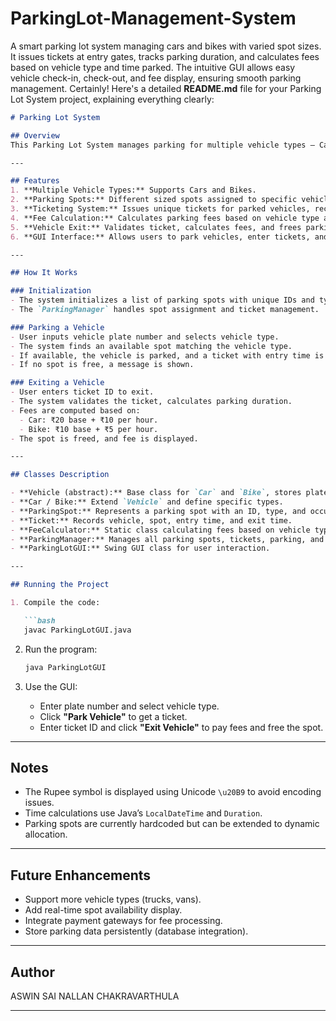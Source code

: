 # ParkingLot-Management-System
A smart parking lot system managing cars and bikes with varied spot sizes. It issues tickets at entry gates, tracks parking duration, and calculates fees based on vehicle type and time parked. The intuitive GUI allows easy vehicle check-in, check-out, and fee display, ensuring smooth parking management.
Certainly! Here's a detailed **README.md** file for your Parking Lot System project, explaining everything clearly:

````markdown
# Parking Lot System

## Overview
This Parking Lot System manages parking for multiple vehicle types — Cars and Bikes — with different sized parking spots. It supports ticket issuance at entry gates, vehicle parking management, and fee calculation based on vehicle type and duration parked. The system features a graphical user interface (GUI) built with Java Swing for easy interaction.

---

## Features
1. **Multiple Vehicle Types:** Supports Cars and Bikes.
2. **Parking Spots:** Different sized spots assigned to specific vehicle types.
3. **Ticketing System:** Issues unique tickets for parked vehicles, records entry time.
4. **Fee Calculation:** Calculates parking fees based on vehicle type and time spent.
5. **Vehicle Exit:** Validates ticket, calculates fees, and frees parking spots.
6. **GUI Interface:** Allows users to park vehicles, enter tickets, and exit vehicles easily.

---

## How It Works

### Initialization
- The system initializes a list of parking spots with unique IDs and types (Car/Bike).
- The `ParkingManager` handles spot assignment and ticket management.

### Parking a Vehicle
- User inputs vehicle plate number and selects vehicle type.
- The system finds an available spot matching the vehicle type.
- If available, the vehicle is parked, and a ticket with entry time is issued.
- If no spot is free, a message is shown.

### Exiting a Vehicle
- User enters ticket ID to exit.
- The system validates the ticket, calculates parking duration.
- Fees are computed based on:
  - Car: ₹20 base + ₹10 per hour.
  - Bike: ₹10 base + ₹5 per hour.
- The spot is freed, and fee is displayed.

---

## Classes Description

- **Vehicle (abstract):** Base class for `Car` and `Bike`, stores plate number and type.
- **Car / Bike:** Extend `Vehicle` and define specific types.
- **ParkingSpot:** Represents a parking spot with an ID, type, and occupancy status.
- **Ticket:** Records vehicle, spot, entry time, and exit time.
- **FeeCalculator:** Static class calculating fees based on vehicle type and duration.
- **ParkingManager:** Manages all parking spots, tickets, parking, and exit logic.
- **ParkingLotGUI:** Swing GUI class for user interaction.

---

## Running the Project

1. Compile the code:

   ```bash
   javac ParkingLotGUI.java
````

2. Run the program:

   ```bash
   java ParkingLotGUI
   ```

3. Use the GUI:

   * Enter plate number and select vehicle type.
   * Click **"Park Vehicle"** to get a ticket.
   * Enter ticket ID and click **"Exit Vehicle"** to pay fees and free the spot.

---

## Notes

* The Rupee symbol is displayed using Unicode `\u20B9` to avoid encoding issues.
* Time calculations use Java’s `LocalDateTime` and `Duration`.
* Parking spots are currently hardcoded but can be extended to dynamic allocation.

---

## Future Enhancements

* Support more vehicle types (trucks, vans).
* Add real-time spot availability display.
* Integrate payment gateways for fee processing.
* Store parking data persistently (database integration).

---

## Author

ASWIN SAI NALLAN CHAKRAVARTHULA

---

